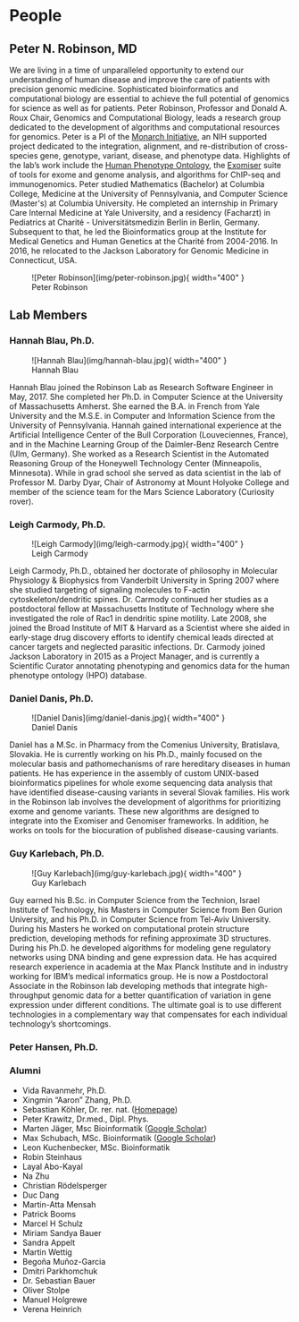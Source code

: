 # People



## Peter N. Robinson, MD

We are living in a time of unparalleled opportunity to extend our understanding of human disease and improve the care of patients with precision genomic medicine. Sophisticated bioinformatics and computational biology are essential to achieve the full potential of genomics for science as well as for patients. Peter Robinson, Professor and Donald A. Roux Chair, Genomics and Computational Biology, leads a research group dedicated to the development of algorithms and computational resources for genomics. Peter is a PI of the
[Monarch Initiative](https://monarchinitiative.org), an NIH supported project dedicated to the integration, alignment, and re-distribution of cross-species gene, genotype, variant, disease, and phenotype data. Highlights of the lab’s work include the [Human Phenotype Ontology](http://www.human-phenotype-ontology.org), the [Exomiser](https://monarchinitiative.org/page/exomes) suite  of tools for exome and genome analysis, and algorithms for ChIP-seq and immunogenomics. Peter studied Mathematics (Bachelor) at Columbia College, Medicine at the University of Pennsylvania, and Computer Science (Master's) at Columbia University. He completed an internship in Primary Care Internal Medicine at Yale University, and a residency (Facharzt) in Pediatrics at Charité - Universitätsmedizin Berlin in Berlin, Germany. Subsequent to that, he led the Bioinformatics group at the Institute for Medical Genetics and Human Genetics at the Charité from 2004-2016. In 2016, he relocated to the Jackson Laboratory for Genomic Medicine in Connecticut, USA.

<figure markdown>
![Peter Robinson](img/peter-robinson.jpg){ width="400" }
<figcaption>Peter Robinson
</figcaption>
</figure>

## Lab Members


### Hannah Blau, Ph.D.

<figure markdown>
![Hannah Blau](img/hannah-blau.jpg){ width="400" }
<figcaption>Hannah Blau
</figcaption>
</figure>

Hannah Blau joined the Robinson Lab as Research
Software Engineer in May, 2017. She completed her Ph.D. in Computer
Science at the University of Massachusetts Amherst. She earned the
B.A. in French from Yale University and the M.S.E. in Computer and
Information Science from the University of Pennsylvania. Hannah gained
international experience at the Artificial Intelligence Center of
the Bull Corporation (Louveciennes, France), and in the Machine
Learning Group of the Daimler-Benz Research Centre (Ulm, Germany). She
worked as a Research Scientist in the Automated Reasoning Group of
the Honeywell Technology Center (Minneapolis, Minnesota). While in
grad school she served as data scientist in the lab of Professor
M. Darby Dyar, Chair of Astronomy at Mount Holyoke College and
member of the science team for the Mars Science Laboratory
(Curiosity rover).
            


### Leigh Carmody, Ph.D.

<figure markdown>
![Leigh Carmody](img/leigh-carmody.jpg){ width="400" }
<figcaption>Leigh Carmody
</figcaption>
</figure>

Leigh Carmody, Ph.D., obtained her doctorate of philosophy in Molecular Physiology &#38; Biophysics from Vanderbilt University in Spring 2007 where she studied targeting of signaling molecules to F-actin cytoskeleton/dendritic spines. Dr. Carmody continued her studies as a postdoctoral fellow at Massachusetts Institute of Technology where she investigated the role of Rac1 in dendritic spine motility. Late 2008, she joined the Broad Institute of MIT &#38; Harvard as a Scientist where she aided in early-stage drug discovery efforts to identify chemical leads directed at cancer targets and neglected parasitic infections.  Dr. Carmody joined Jackson Laboratory in 2015 as a Project Manager, and is currently a Scientific Curator annotating phenotyping and genomics data for the human phenotype ontology (HPO) database.



### Daniel Danis, Ph.D.

<figure markdown>
![Daniel Danis](img/daniel-danis.jpg){ width="400" }
<figcaption>Daniel Danis
</figcaption>
</figure>

Daniel has a M.Sc. in Pharmacy from the Comenius University, Bratislava, Slovakia. He is currently working on his Ph.D., mainly focused on the molecular basis and pathomechanisms of rare hereditary diseases in human patients. He has experience in the assembly of custom UNIX-based bioinformatics pipelines for whole exome sequencing data analysis that have identified disease-causing variants in several Slovak families.
His work in the Robinson lab involves the development of algorithms for prioritizing exome and genome variants. These new algorithms are designed to integrate into the Exomiser and Genomiser frameworks. In addition, he works on tools for the biocuration of published disease-causing variants.


### Guy Karlebach, Ph.D.


<figure markdown>
![Guy Karlebach](img/guy-karlebach.jpg){ width="400" }
<figcaption>Guy Karlebach
</figcaption>
</figure>

Guy earned his B.Sc. in Computer Science from the Technion, Israel Institute of Technology, his Masters in Computer Science from Ben Gurion University, and his Ph.D. in Computer Science from Tel-Aviv University. During his Masters he worked on computational protein structure prediction, developing methods for refining approximate 3D structures. During his Ph.D. he developed algorithms for modeling gene regulatory networks using DNA binding and gene expression data.  He has acquired research experience in academia at the Max Planck Institute and in industry working for IBM’s medical informatics group.  He is now a Postdoctoral Associate in the Robinson lab developing methods that integrate high-throughput genomic data for a better quantification of variation in gene expression under different conditions.  The ultimate goal is to use different technologies in a complementary way that compensates for each individual technology’s shortcomings.</p>



### Peter Hansen, Ph.D.


### Alumni


            
* Vida Ravanmehr, Ph.D.
* Xingmin “Aaron” Zhang, Ph.D.
* Sebastian Köhler, Dr. rer. nat. (<a href="http://drseb.github.io" target="_blank">Homepage</a>)
* Peter Krawitz, Dr.med., Dipl. Phys. 
* Marten Jäger, Msc Bioinformatik (<a href="https://scholar.google.com/citations?user=gcv8LpcAAAAJ" target="_blank">Google Scholar</a>)
* Max Schubach, MSc. Bioinformatik  (<a href="https://scholar.google.de/citations?user=rIsf3wMAAAAJ" target="_blank">Google Scholar</a>)
* Leon Kuchenbecker, MSc. Bioinformatik
* Robin Steinhaus
* Layal Abo-Kayal
* Na Zhu
* Christian Rödelsperger
* Duc Dang
* Martin-Atta Mensah
* Patrick Booms
* Marcel H Schulz
* Miriam Sandya Bauer
* Sandra Appelt 
* Martin Wettig 
* Begoña Muñoz-Garcia
* Dmitri Parkhomchuk
* Dr. Sebastian Bauer
* Oliver Stolpe
* Manuel Holgrewe
* Verena Heinrich     